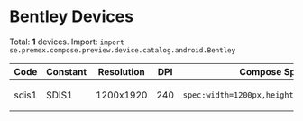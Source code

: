 # Bentley Devices

Total: **1** devices. Import: `import se.premex.compose.preview.device.catalog.android.Bentley`

| Code | Constant | Resolution | DPI | Compose Spec | Preview Usage |
|------|----------|------------|-----|-------------|---------------|
| sdis1 | SDIS1 | 1200x1920 | 240 | `spec:width=1200px,height=1920px,dpi=240` | `@Preview(device = Bentley.SDIS1)` |

<!-- Generated automatically. Do not edit manually. -->

